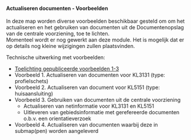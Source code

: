 ﻿#### Actualiseren documenten - Voorbeelden

In deze map worden diverse voorbeelden beschikbaar gesteld om om het actualiseren en het gebruiken van documenten uit de Documentenopslag van de centrale voorziening, toe te lichten. \
Momenteel wordt er nog gewerkt aan deze module. Het is mogelijk dat er op details nog kleine wijzigingen zullen plaatsvinden.

Technische uitwerking met voorbeelden:
  * [Toelichting gepubliceerde voorbeelden 1-3](Beheren%20documenten%20(voorbeelden%201-3)%20(2016-08-24).ppsx)
  * Voorbeeld 1. Actualiseren van documenten voor KL3131 (type: profielschets)
  * Voorbeeld 2. Actualiseren van document voor KL5151 (type: huisaansluiting)
  * Voorbeeld 3. Gebruiken van documenten uit de centrale voorziening
    - Actualiseren van netinformatie voor KL3131 en KL5151
	- Uitleveren van gebiedsinformatie met gerefereerde documenten o.b.v. een orientatieverzoek
  * Voorbeeld 4. Actualiseren van documenten waarbij deze in submap(pen) worden aangeleverd
